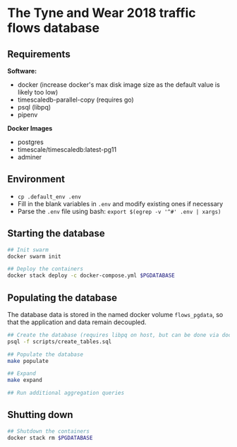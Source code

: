 # The Tyne and Wear 2018 traffic flows database

## Requirements

**Software:**
- docker (increase docker's max disk image size as the default value is likely too low)
- timescaledb-parallel-copy (requires go)
- psql (libpq)
- pipenv

**Docker Images**
- postgres
- timescale/timescaledb:latest-pg11
- adminer

## Environment

- `cp .default_env .env`
- Fill in the blank variables in `.env` and modify existing ones if necessary
- Parse the `.env` file using bash: `export $(egrep -v '^#' .env | xargs)`

## Starting the database

```bash
## Init swarm
docker swarm init

## Deploy the containers
docker stack deploy -c docker-compose.yml $PGDATABASE
```

## Populating the database

The database data is stored in the named docker volume `flows_pgdata`,
so that the application and data remain decoupled.

```bash
## Create the database (requires libpq on host, but can be done via docker too)
psql -f scripts/create_tables.sql

## Populate the database
make populate

## Expand
make expand

## Run additional aggregation queries
```

## Shutting down

```bash
## Shutdown the containers
docker stack rm $PGDATABASE
```
